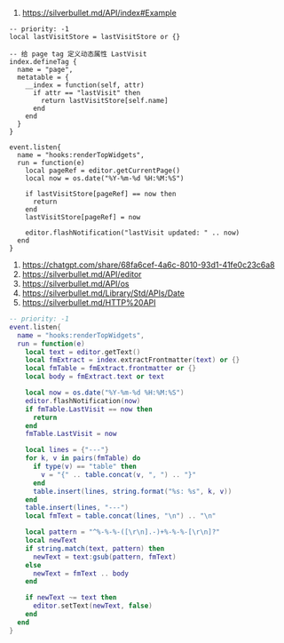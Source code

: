 1. https://silverbullet.md/API/index#Example

```space-lua
-- priority: -1
local lastVisitStore = lastVisitStore or {}

-- 给 page tag 定义动态属性 LastVisit
index.defineTag {
  name = "page",
  metatable = {
    __index = function(self, attr)
      if attr == "lastVisit" then
        return lastVisitStore[self.name]
      end
    end
  }
}

event.listen{
  name = "hooks:renderTopWidgets",
  run = function(e)
    local pageRef = editor.getCurrentPage()
    local now = os.date("%Y-%m-%d %H:%M:%S")

    if lastVisitStore[pageRef] == now then
      return
    end
    lastVisitStore[pageRef] = now

    editor.flashNotification("lastVisit updated: " .. now)
  end
}
```

1. https://chatgpt.com/share/68fa6cef-4a6c-8010-93d1-41fe0c23c6a8
2. https://silverbullet.md/API/editor
3. https://silverbullet.md/API/os
4. https://silverbullet.md/Library/Std/APIs/Date
5. https://silverbullet.md/HTTP%20API

```lua
-- priority: -1
event.listen{
  name = "hooks:renderTopWidgets",
  run = function(e)
    local text = editor.getText()
    local fmExtract = index.extractFrontmatter(text) or {}
    local fmTable = fmExtract.frontmatter or {}
    local body = fmExtract.text or text

    local now = os.date("%Y-%m-%d %H:%M:%S")
    editor.flashNotification(now)
    if fmTable.LastVisit == now then
      return
    end
    fmTable.LastVisit = now

    local lines = {"---"}
    for k, v in pairs(fmTable) do
      if type(v) == "table" then
        v = "{" .. table.concat(v, ", ") .. "}"
      end
      table.insert(lines, string.format("%s: %s", k, v))
    end
    table.insert(lines, "---")
    local fmText = table.concat(lines, "\n") .. "\n"

    local pattern = "^%-%-%-([\r\n].-)+%-%-%-[\r\n]?"
    local newText
    if string.match(text, pattern) then
      newText = text:gsub(pattern, fmText)
    else
      newText = fmText .. body
    end

    if newText ~= text then
      editor.setText(newText, false)
    end
  end
}
```
